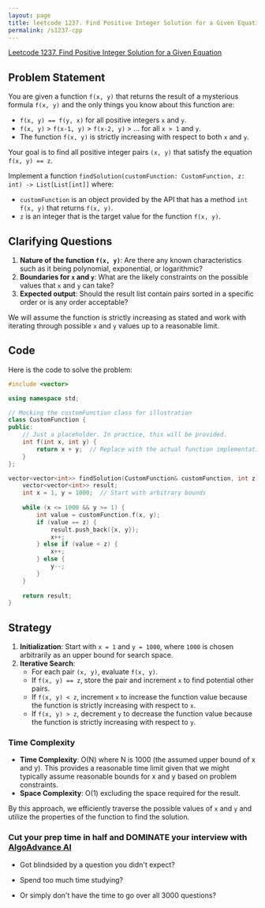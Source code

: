 ```yaml
---
layout: page
title: leetcode 1237. Find Positive Integer Solution for a Given Equation
permalink: /s1237-cpp
---
```

[Leetcode 1237. Find Positive Integer Solution for a Given Equation](https://algoadvance.github.io/algoadvance/l1237)
## Problem Statement

You are given a function `f(x, y)` that returns the result of a mysterious formula `f(x, y)` and the only things you know about this function are:
* `f(x, y) == f(y, x)` for all positive integers `x` and `y`.
* `f(x, y)` > `f(x-1, y)` > `f(x-2, y)` > ... for all `x > 1` and `y`.
* The function `f(x, y)` is strictly increasing with respect to both `x` and `y`.

Your goal is to find all positive integer pairs `(x, y)` that satisfy the equation `f(x, y) == z`.

Implement a function `findSolution(customFunction: CustomFunction, z: int) -> List[List[int]]` where:
* `customFunction` is an object provided by the API that has a method `int f(x, y)` that returns `f(x, y)`.
* `z` is an integer that is the target value for the function `f(x, y)`.

## Clarifying Questions

1. **Nature of the function `f(x, y)`**: Are there any known characteristics such as it being polynomial, exponential, or logarithmic?
2. **Boundaries for `x` and `y`**: What are the likely constraints on the possible values that `x` and `y` can take?
3. **Expected output**: Should the result list contain pairs sorted in a specific order or is any order acceptable?

We will assume the function is strictly increasing as stated and work with iterating through possible `x` and `y` values up to a reasonable limit.

## Code

Here is the code to solve the problem:

```cpp
#include <vector>

using namespace std;

// Mocking the customFunction class for illustration
class CustomFunction {
public:
    // Just a placeholder. In practice, this will be provided.
    int f(int x, int y) {
        return x + y;  // Replace with the actual function implementation
    }
};

vector<vector<int>> findSolution(CustomFunction& customFunction, int z) {
    vector<vector<int>> result;
    int x = 1, y = 1000;  // Start with arbitrary bounds
    
    while (x <= 1000 && y >= 1) {
        int value = customFunction.f(x, y);
        if (value == z) {
            result.push_back({x, y});
            x++;
        } else if (value < z) {
            x++;
        } else {
            y--;
        }
    }
    
    return result;
}
```

## Strategy

1. **Initialization**: Start with `x = 1` and `y = 1000`, where `1000` is chosen arbitrarily as an upper bound for search space.
2. **Iterative Search**:
    - For each pair `(x, y)`, evaluate `f(x, y)`.
    - If `f(x, y) == z`, store the pair and increment `x` to find potential other pairs.
    - If `f(x, y) < z`, increment `x` to increase the function value because the function is strictly increasing with respect to `x`.
    - If `f(x, y) > z`, decrement `y` to decrease the function value because the function is strictly increasing with respect to `y`.

### Time Complexity
- **Time Complexity**: O(N) where N is 1000 (the assumed upper bound of x and y). This provides a reasonable time limit given that we might typically assume reasonable bounds for x and y based on problem constraints.
- **Space Complexity**: O(1) excluding the space required for the result.

By this approach, we efficiently traverse the possible values of `x` and `y` and utilize the properties of the function to find the solution.


### Cut your prep time in half and DOMINATE your interview with [AlgoAdvance AI](https://algoAdvance.com)

- Got blindsided by a question you didn't expect?

- Spend too much time studying?

- Or simply don't have the time to go over all 3000 questions?

